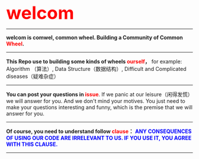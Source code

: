 <font color="red" size="8"><strong>welcom</strong></font>
<hr>


**welcom is comwel, common wheel.  Building a Community of Common <font color="red">Wheel</font>.**
<hr>


**This Repo use to building some kinds of wheels <font color="red">ourself</font>，** for example:
Algorithm （算法）, Data Structure（数据结构）, Difficult and Complicated diseases（疑难杂症）
<hr>


**You can post your questions in <font color="red">issue</font>**.
If we panic at our leisure（闲得发慌）
we will answer for you. And we don't mind your motives. 
You just need to make your questions interesting and funny,
which is the premise that we will answer for you.
<hr>


**Of course, you need to understand follow <font color="red">clause</font>：**
<font color="blue"><strong>ANY CONSEQUENCES OF USING OUR CODE ARE IRRELEVANT TO US. </strong></font>
<font color="blue"><strong>IF YOU USE IT, YOU AGREE WITH THIS CLAUSE.</strong></font>
<hr>
